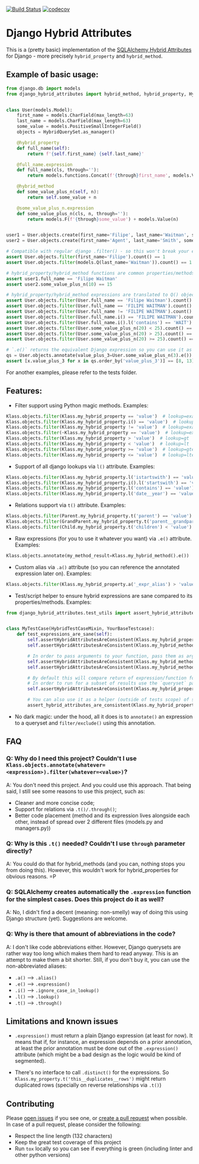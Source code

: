 [![Build Status](https://travis-ci.com/filwaitman/django-hybrid-attributes.svg?branch=master)](https://travis-ci.com/filwaitman/django-hybrid-attributes)
[![codecov](https://codecov.io/gh/filwaitman/django-hybrid-attributes/branch/master/graph/badge.svg)](https://codecov.io/gh/filwaitman/django-hybrid-attributes)

# Django Hybrid Attributes

This is a (pretty basic) implementation of the [SQLAlchemy Hybrid Attributes](https://docs.sqlalchemy.org/en/13/orm/extensions/hybrid.html) for Django - more precisely `hybrid_property` and `hybrid_method`.


## Example of basic usage:
```python
from django.db import models
from django_hybrid_attributes import hybrid_method, hybrid_property, HybridQuerySet


class User(models.Model):
    first_name = models.CharField(max_length=63)
    last_name = models.CharField(max_length=63)
    some_value = models.PositiveSmallIntegerField()
    objects = HybridQuerySet.as_manager()

    @hybrid_property
    def full_name(self):
        return f'{self.first_name} {self.last_name}'

    @full_name.expression
    def full_name(cls, through=''):
        return models.functions.Concat(f'{through}first_name', models.Value(' '), f'{through}last_name')

    @hybrid_method
    def some_value_plus_n(self, n):
        return self.some_value + n

    @some_value_plus_n.expression
    def some_value_plus_n(cls, n, through=''):
        return models.F(f'{through}some_value') + models.Value(n)


user1 = User.objects.create(first_name='Filipe', last_name='Waitman', some_value=10)
user2 = User.objects.create(first_name='Agent', last_name='Smith', some_value=5)

# Compatible with regular django .filter() - so this won't break your existing code
assert User.objects.filter(first_name='Filipe').count() == 1
assert User.objects.filter(models.Q(last_name='Waitman')).count() == 1

# hybrid_property/hybrid_method functions are common properties/methods
assert user1.full_name == 'Filipe Waitman'
assert user2.some_value_plus_n(10) == 15

# hybrid_property/hybrid_method expressions are translated to Q() objects, annotated, and filtered accordingly
assert User.objects.filter(User.full_name == 'Filipe Waitman').count() == 1
assert User.objects.filter(User.full_name == 'FILIPE WAITMAN').count() == 0
assert User.objects.filter(User.full_name != 'FILIPE WAITMAN').count() == 2
assert User.objects.filter(User.full_name.i() == 'FILIPE WAITMAN').count() == 1  # .i() ignores case, so iexact is applied
assert User.objects.filter(User.full_name.i().l('contains') == 'WAIT').count() == 1  # icontains is applied
assert User.objects.filter(User.some_value_plus_n(20) < 25).count() == 0
assert User.objects.filter(User.some_value_plus_n(20) > 25).count() == 1
assert User.objects.filter(User.some_value_plus_n(20) >= 25).count() == 2

# `.e()` returns the equivalent Django expression so you can use it as you wish
qs = User.objects.annotate(value_plus_3=User.some_value_plus_n(3).e())
assert [x.value_plus_3 for x in qs.order_by('value_plus_3')] == [8, 13]
```

For another examples, please refer to the tests folder.

## Features:
- Filter support using Python magic methods. Examples:
```python
Klass.objects.filter(Klass.my_hybrid_property == 'value')  # lookup=exact
Klass.objects.filter(Klass.my_hybrid_property.i() == 'value')  # lookup=iexact
Klass.objects.filter(Klass.my_hybrid_property != 'value')  # lookup=exact, queryset_method=exclude
Klass.objects.filter(~Klass.my_hybrid_property == 'value')  # lookup=exact, queryset_method=exclude
Klass.objects.filter(Klass.my_hybrid_property > 'value')  # lookup=gt
Klass.objects.filter(Klass.my_hybrid_property < 'value')  # lookup=lt
Klass.objects.filter(Klass.my_hybrid_property >= 'value')  # lookup=gte
Klass.objects.filter(Klass.my_hybrid_property <= 'value')  # lookup=lte
```

- Support of all django lookups via `l()` attribute. Examples:
```python
Klass.objects.filter(Klass.my_hybrid_property.l('istartswith') == 'value')
Klass.objects.filter(Klass.my_hybrid_property.i().l('startswith') == 'value')  # lookup=istartswith
Klass.objects.filter(Klass.my_hybrid_property.l('contains') == 'value')
Klass.objects.filter(Klass.my_hybrid_property.l('date__year') == 'value')
```

- Relations support via `t()` attribute. Examples:
```python
Klass.objects.filter(Parent.my_hybrid_property.t('parent') == 'value')
Klass.objects.filter(GrandParent.my_hybrid_property.t('parent__grandparent') > 'value')
Klass.objects.filter(Child.my_hybrid_property.t('children') < 'value')
```

- Raw expressions (for you to use it whatever you want) via `.e()` attribute. Examples:
```python
Klass.objects.annotate(my_method_result=Klass.my_hybrid_method().e())
```

- Custom alias via `.a()` attribute (so you can reference the annotated expression later on). Examples:
```python
Klass.objects.filter(Klass.my_hybrid_property.a('_expr_alias') > 'value').order_by('_expr_alias')
```

- Test/script helper to ensure hybrid expressions are sane compared to its properties/methods. Examples:
```python
from django_hybrid_attributes.test_utils import assert_hybrid_attributes_are_consistent, HybridTestCaseMixin


class MyTestCase(HybridTestCaseMixin, YourBaseTestcase):
    def test_expressions_are_sane(self):
        self.assertHybridAttributesAreConsistent(Klass.my_hybrid_property)
        self.assertHybridAttributesAreConsistent(Klass.my_hybrid_method_without_args)

        # In order to pass arguments to your function, pass them as args/kwargs in the assert call:
        self.assertHybridAttributesAreConsistent(Klass.my_hybrid_method_with_args, 1)
        self.assertHybridAttributesAreConsistent(Klass.my_hybrid_method_with_args, n=1)

        # By default this will compare return of expression/function for all instances (Klass.objects.all()).
        # In order to run for a subset of results use the `queryset` param:
        self.assertHybridAttributesAreConsistent(Klass.my_hybrid_property, queryset=Klass.objects.filter(id=1))

        # You can also use it as a helper (outside of tests scope) of some sort (HybridTestCaseMixin is not required):
        assert_hybrid_attributes_are_consistent(Klass.my_hybrid_property)
```

- No dark magic: under the hood, all it does is to `annotate()` an expression to a queryset and `filter/exclude()` using this annotation.


## FAQ

### Q: Why do I need this project? Couldn't I use `Klass.objects.annotate(whatever=<expression>).filter(whatever=<value>)`?
A: You don't need this project. And you could use this approach.
That being said, I still see some reasons to use this project, such as:
- Cleaner and more concise code;
- Support for relations via `.t()/.through()`;
- Better code placement (method and its expression lives alongside each other, instead of spread over 2 different files (models.py and managers.py))

### Q: Why is this `.t()` needed? Couldn't I use `through` parameter directly?
A: You could do that for hybrid_methods (and you can, nothing stops you from doing this). However, this wouldn't work for hybrid_properties for obvious reasons. =P

### Q: SQLAlchemy creates automatically the `.expression` function for the simplest cases. Does this project do it as well?
A: No, I didn't find a decent (meaning: non-smelly) way of doing this using Django structure (yet). Suggestions are welcome.

### Q: Why is there that amount of abbreviations in the code?
A: I don't like code abbreviations either. However, Django querysets are rather way too long which makes them hard to read anyway. This is an attempt to make them a bit shorter.
Still, if you don't buy it, you can use the non-abbreviated aliases:
- `.a()` --> `.alias()`
- `.e()` --> `.expression()`
- `.i()` --> `.ignore_case_in_lookup()`
- `.l()` --> `.lookup()`
- `.t()` --> `.through()`


## Limitations and known issues

* `.expression()` must return a plain Django expression (at least for now).
It means that if, for instance, an expression depends on a prior annotation, at least the prior annotation must be done out of the `.expression()` attribute (which might be a bad design as the logic would be kind of segmented).

* There's no interface to call `.distinct()` for the expressions. So `Klass.my_property.t('this__duplicates__rows')` might return duplicated rows (specially on reverse relationships via `.t()`)


## Contributing

Please [open issues](https://github.com/filwaitman/django-hybrid-attributes/issues) if you see one, or [create a pull request](https://github.com/filwaitman/django-hybrid-attributes/pulls) when possible.  
In case of a pull request, please consider the following:
- Respect the line length (132 characters)
- Keep the great test coverage of this project
- Run `tox` locally so you can see if everything is green (including linter and other python versions)
